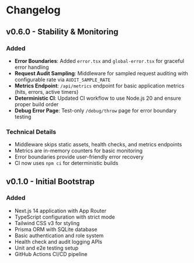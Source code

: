 # Changelog

## v0.6.0 - Stability & Monitoring

### Added
- **Error Boundaries**: Added `error.tsx` and `global-error.tsx` for graceful error handling
- **Request Audit Sampling**: Middleware for sampled request auditing with configurable rate via `AUDIT_SAMPLE_RATE`
- **Metrics Endpoint**: `/api/metrics` endpoint for basic application metrics (hits, errors, active timers)
- **Deterministic CI**: Updated CI workflow to use Node.js 20 and ensure proper build order
- **Debug Error Page**: Test-only `/debug/throw` page for error boundary testing

### Technical Details
- Middleware skips static assets, health checks, and metrics endpoints
- Metrics are in-memory counters for basic monitoring
- Error boundaries provide user-friendly error recovery
- CI now uses `npm ci` for deterministic builds

## v0.1.0 - Initial Bootstrap

### Added
- Next.js 14 application with App Router
- TypeScript configuration with strict mode
- Tailwind CSS v3 for styling
- Prisma ORM with SQLite database
- Basic authentication and role system
- Health check and audit logging APIs
- Unit and e2e testing setup
- GitHub Actions CI/CD pipeline
